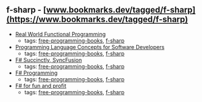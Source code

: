 f-sharp - [www.bookmarks.dev/tagged/f-sharp](https://www.bookmarks.dev/tagged/f-sharp)
---
* [Real World Functional Programming](https://msdn.microsoft.com/en-us/library/hh314518.aspx)
    * tags: [free-programming-books](../tagged/free-programming-books.md), [f-sharp](../tagged/f-sharp.md)
* [Programming Language Concepts for Software Developers](http://www.itu.dk/courses/BPRD/E2009/plcsd-1-2.pdf)
    * tags: [free-programming-books](../tagged/free-programming-books.md), [f-sharp](../tagged/f-sharp.md)
* [F# Succinctly, SyncFusion](https://www.syncfusion.com/resources/techportal/ebooks/fsharp)
    * tags: [free-programming-books](../tagged/free-programming-books.md), [f-sharp](../tagged/f-sharp.md)
* [F# Programming](https://en.wikibooks.org/wiki/F_Sharp_Programming)
    * tags: [free-programming-books](../tagged/free-programming-books.md), [f-sharp](../tagged/f-sharp.md)
* [F# for fun and profit](https://www.gitbook.com/book/swlaschin/fsharpforfunandprofit/details)
    * tags: [free-programming-books](../tagged/free-programming-books.md), [f-sharp](../tagged/f-sharp.md)
